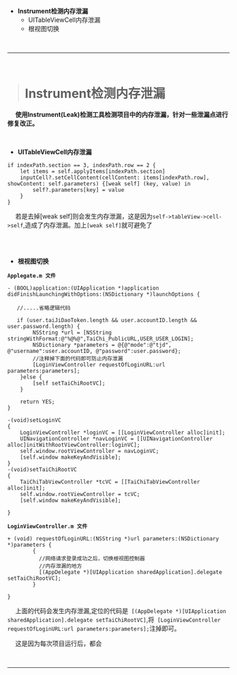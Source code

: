 



- **Instrument检测内存泄漏**
	- UITableViewCell内存泄漏
	- 根视图切换

<br/>

***
<br/>

># Instrument检测内存泄漏

&emsp; **使用Instrument(Leak)检测工具检测项目中的内存泄漏，针对一些泄漏点进行修复改正。**

<br/>

- **UITableViewCell内存泄漏**



```
if indexPath.section == 3, indexPath.row == 2 {
	let items = self.applyItems[indexPath.section]
	inputCell?.setCellContent(cellContent: items[indexPath.row], showContent: self.parameters) {[weak self] (key, value) in
	    self?.parameters[key] = value
	}
}

```

&emsp; 若是去掉[weak self]则会发生内存泄漏，这是因为`self->tableView->cell->self`,造成了内存泄漏。加上`[weak self]`就可避免了

<br/>
<br/>

- **根视图切换**

**`Applegate.m 文件`**

```
- (BOOL)application:(UIApplication *)application didFinishLaunchingWithOptions:(NSDictionary *)launchOptions {

   //.....省略逻辑代码

   if (user.taiJiDaoToken.length && user.accountID.length && user.password.length) {
        NSString *url = [NSString stringWithFormat:@"%@%@",TaiChi_PublicURL,USER_USER_LOGIN];
        NSDictionary *parameters = @{@"mode":@"tjd", @"username":user.accountID, @"password":user.password};
        //注释掉下面的代码即可防止内存泄漏
        [LoginViewController requestOfLoginURL:url parameters:parameters];
    }else {
        [self setTaiChiRootVC];
    }

    return YES;
}

-(void)setLoginVC
{
    LoginViewController *loginVC = [[LoginViewController alloc]init];
    UINavigationController *navLoginVC = [[UINavigationController alloc]initWithRootViewController:loginVC];
    self.window.rootViewController = navLoginVC;
    [self.window makeKeyAndVisible];
}
-(void)setTaiChiRootVC
{
    TaiChiTabViewController *tcVC = [[TaiChiTabViewController alloc]init];
    self.window.rootViewController = tcVC;
    [self.window makeKeyAndVisible];

}
```

**`LoginViewController.m 文件`**

```
+ (void) requestOfLoginURL:(NSString *)url parameters:(NSDictionary *)parameters {
        {
          //网络请求登录成功之后，切换根视图控制器
          //内存泄漏的地方
          [(AppDelegate *)[UIApplication sharedApplication].delegate setTaiChiRootVC];
        }

}
```

&emsp; 上面的代码会发生内存泄漏,定位的代码是` [(AppDelegate *)[UIApplication sharedApplication].delegate setTaiChiRootVC]`,将` [LoginViewController requestOfLoginURL:url parameters:parameters];`注掉即可。

&emsp; 这是因为每次项目运行后，都会




<br/>

***
<br/>

